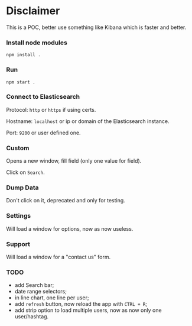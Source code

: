 # Disclaimer
This is a POC, better use something like Kibana which is faster and better.

### Install node modules
`npm install .`

### Run
`npm start .`

### Connect to Elasticsearch
Protocol: `http` or `https` if using certs.

Hostname: `localhost` or ip or domain of the Elasticsearch instance.

Port: `9200` or user defined one.

### Custom
Opens a new window, fill field (only one value for field).

Click on `Search`.

### Dump Data
Don't click on it, deprecated and only for testing.

### Settings
Will load a window for options, now as now useless.

### Support
Will load a window for a "contact us" form.

### TODO
- add Search bar;
- date range selectors;
- in line chart, one line per user;
- add `refresh` button, now reload the app with `CTRL + R`;
- add strip option to load multiple users, now as now only one user/hashtag.
